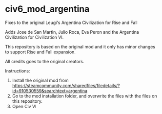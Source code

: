 # civ6_mod_argentina
Fixes to the original Leugi's Argentina Civilization for Rise and Fall

Adds Jose de San Martin, Julio Roca, Eva Peron and the Argentina Civilization for Civilization VI.

This repository is based on the original mod and it only has minor changes to support Rise and Fall expansion.

All credits goes to the original creators.

Instructions:
1. Install the original mod from https://steamcommunity.com/sharedfiles/filedetails/?id=910530559&searchtext=argentina
2. Go to the mod installation folder, and overwrite the files with the files on this repository.
3. Open Civ VI
